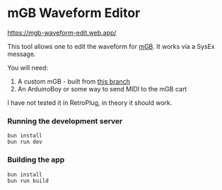 # mGB Waveform Editor

https://mgb-waveform-edit.web.app/

This tool allows one to edit the waveform for [mGB](https://github.com/trash80/mGB). It works via a SysEx message.

You will need:

1. A custom mGB - built from [this branch](https://github.com/tstirrat/mGB/pull/6)
1. An ArduinoBoy or some way to send MIDI to the mGB cart

I have not tested it in RetroPlug, in theory it should work.

### Running the development server

```
bun install
bun run dev
```

### Building the app

```
bun install
bun run build
```
